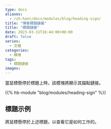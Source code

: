 ```yaml
---
type: docs
aliases:
  - /zh-hant/docs/modules/blog/heading-sign/
title: "博客標題鏈接"
title: "標題鏈接"
date: 2023-03-31T16:44:00+08:00
draft: false
series:
  - 文檔
categories:
  - 模塊
tags:
  - 標題鏈接
images:
---
```


當鼠標懸停於標題上時，該模塊將顯示其錨點鏈接。

<!--more-->

{{% hb-module "blog/modules/heading-sign" %}}

## 標題示例

將鼠標懸停於上述標題，以查看它是如何工作的。
